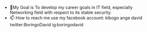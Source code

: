 - 👋My Goal is To develop my career goals in IT field, especially Networking field with respect to its stable security. 
- 📫 How to reach me use my facebook account: kibogo ange david twitter:BoringoDavid ig:boringodavid

<!---
BoringoDavid/BoringoDavid is a ✨ special ✨ repository because its `README.md` (this file) appears on your GitHub profile.
You can click the Preview link to take a look at your changes.
--->

